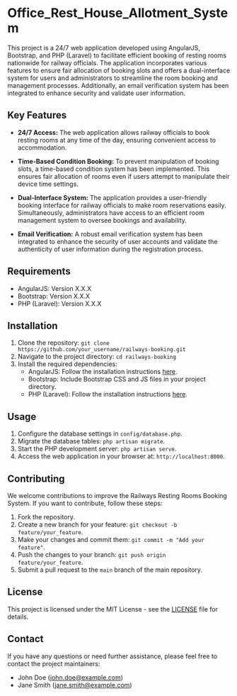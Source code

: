 # Office_Rest_House_Allotment_System

This project is a 24/7 web application developed using AngularJS, Bootstrap, and PHP (Laravel) to facilitate efficient booking of resting rooms nationwide for railway officials. The application incorporates various features to ensure fair allocation of booking slots and offers a dual-interface system for users and administrators to streamline the room booking and management processes. Additionally, an email verification system has been integrated to enhance security and validate user information.

## Key Features

- **24/7 Access:** The web application allows railway officials to book resting rooms at any time of the day, ensuring convenient access to accommodation.

- **Time-Based Condition Booking:** To prevent manipulation of booking slots, a time-based condition system has been implemented. This ensures fair allocation of rooms even if users attempt to manipulate their device time settings.

- **Dual-Interface System:** The application provides a user-friendly booking interface for railway officials to make room reservations easily. Simultaneously, administrators have access to an efficient room management system to oversee bookings and availability.

- **Email Verification:** A robust email verification system has been integrated to enhance the security of user accounts and validate the authenticity of user information during the registration process.

## Requirements

- AngularJS: Version X.X.X
- Bootstrap: Version X.X.X
- PHP (Laravel): Version X.X.X

## Installation

1. Clone the repository: `git clone https://github.com/your_username/railways-booking.git`
2. Navigate to the project directory: `cd railways-booking`
3. Install the required dependencies:
   - AngularJS: Follow the installation instructions [here](link_to_angularjs_docs).
   - Bootstrap: Include Bootstrap CSS and JS files in your project directory.
   - PHP (Laravel): Follow the installation instructions [here](link_to_laravel_docs).

## Usage

1. Configure the database settings in `config/database.php`.
2. Migrate the database tables: `php artisan migrate`.
3. Start the PHP development server: `php artisan serve`.
4. Access the web application in your browser at: `http://localhost:8000`.

## Contributing

We welcome contributions to improve the Railways Resting Rooms Booking System. If you want to contribute, follow these steps:

1. Fork the repository.
2. Create a new branch for your feature: `git checkout -b feature/your_feature`.
3. Make your changes and commit them: `git commit -m "Add your feature"`.
4. Push the changes to your branch: `git push origin feature/your_feature`.
5. Submit a pull request to the `main` branch of the main repository.

## License

This project is licensed under the MIT License - see the [LICENSE](link_to_license_file) file for details.

## Contact

If you have any questions or need further assistance, please feel free to contact the project maintainers:

- John Doe (john.doe@example.com)
- Jane Smith (jane.smith@example.com)
